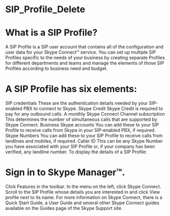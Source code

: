 # SIP_Profile_Delete
# What is a SIP Profile?
A SIP Profile is a SIP user account that contains all of the configuration and user data for your Skype Connect™ service. You can set up multiple SIP Profiles specific to the needs of your business by creating separate Profiles for different departments and teams and manage the elements of those SIP Profiles according to business need and budget.

# A SIP Profile has six elements:

SIP credentials
These are the authentication details needed by your SIP-enabled PBX to connect to Skype.
Skype Credit
Skype Credit is required to pay for any outbound calls.
A monthly Skype Connect Channel subscription
This determines the number of simultaneous calls that are supported by Skype Connect.
Business Skype accounts
You can add these to your SIP Profile to receive calls from Skype in your SIP-enabled PBX, if required.
Skype Numbers
You can add these to your SIP Profile to receive calls from landlines and mobiles, if required.
Caller ID
This can be any Skype Number you have associated with your SIP Profile or, if your company has been verified, any landline number.
To display the details of a SIP Profile:

# Sign in to Skype Manager™.
Click Features in the toolbar.
In the menu on the left, click Skype Connect.
Scroll to the SIP Profile whose details you are interested in and click View profile next to its name.
For more information on Skype Connect, there is a Quick Start Guide, a User Guide and several other Skype Connect guides available on the Guides page of the Skype Support site. 